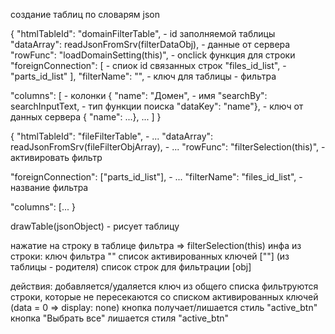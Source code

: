 создание таблиц по словарям json

{
  "htmlTableId": "domainFilterTable",           - id заполняемой таблицы
  "dataArray": readJsonFromSrv(filterDataObj),  - данные от сервера
  "rowFunc": "loadDomainSetting(this)",         - onclick функция для строки
  "foreignConnection": [                        - спиок id связанных строк
    "files_id_list",                            -
    "parts_id_list"
  ],
  "filterName": "",                             - ключ для таблицы - фильтра

  "columns": [                                  - колонки
    { "name": "Домен",                          - имя
      "searchBy": searchInputText,              - тип функции поиска
      "dataKey": "name"},                       - ключ от данных сервера
    { "name": ...},
    ...
  ]
}

{
  "htmlTableId": "fileFilterTable",                 - ...
  "dataArray": readJsonFromSrv(fileFilterObjArray),           - ...
  "rowFunc": "filterSelection(this)",               - активировать фильтр

  "foreignConnection": ["parts_id_list"],           - ...
  "filterName": "files_id_list",                - название фильтра

  "columns": [...
}

drawTable(jsonObject) - рисует таблицу


нажатие на строку в таблице фильтра => filterSelection(this)
  инфа из строки:
    ключ фильтра ""
    список активированных ключей [""] (из таблицы - родителя)
    список строк для фильтрации [obj]

  действия:
   добавляется/удаляется ключ из общего списка
   фильтруются строки, которые не пересекаются со списком активированных ключей (data = 0 => display: none)
   кнопка получает/лишается стиль "active_btn"
   кнопка "Выбрать все" лишается стиля "active_btn"
